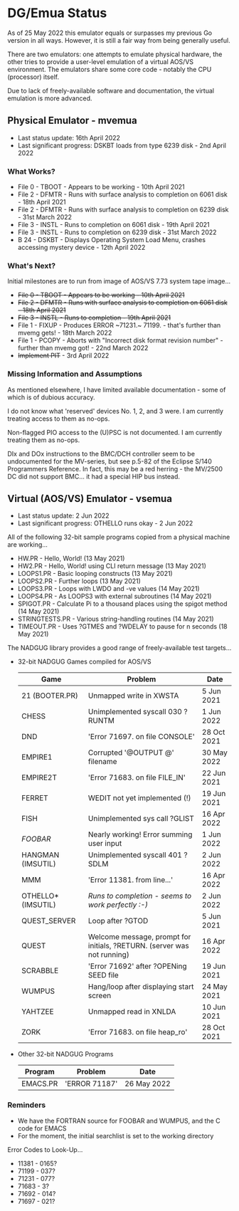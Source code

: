 # DG/Emua Status

As of 25 May 2022 this emulator equals or surpasses my previous Go version in all ways.
However, it is still a fair way from being generally useful.

There are two emulators: one attempts to emulate physical hardware, the other tries to
provide a user-level emulation of a virtual AOS/VS environment.  The emulators share
some core code - notably the CPU (processor) itself.

Due to lack of freely-available software and documentation, the virtual emulation is
more advanced.

## Physical Emulator - mvemua

* Last status update: 16th April 2022
* Last significant progress: DSKBT loads from type 6239 disk - 2nd April 2022

### What Works?
* File 0 - TBOOT - Appears to be working - 10th April 2021
* File 2 - DFMTR - Runs with surface analysis to completion on 6061 disk - 18th April 2021
* File 2 - DFMTR - Runs with surface analysis to completion on 6239 disk - 31st March 2022
* File 3 - INSTL - Runs to completion on 6061 disk - 19th April 2021
* File 3 - INSTL - Runs to completion on 6239 disk - 31st March 2022
* B 24   - DSKBT - Displays Operating System Load Menu, crashes accessing mystery device - 12th April 2022
  
### What's Next?
Initial milestones are to run from image of AOS/VS 7.73 system tape image...
* ~~File 0 - TBOOT - Appears to be working - 10th April 2021~~
* ~~File 2 - DFMTR - Runs with surface analysis to completion on 6061 disk - 18th April 2021~~
* ~~File 3 - INSTL - Runs to completion - 19th April 2021~~
* File 1 - FIXUP - Produces ERROR ~71231.~ 71199. - that's further than mvemg gets! - 18th March 2022
* File 1 - PCOPY - Aborts with "Incorrect disk format revision number" - further than mvemg got! - 22nd March 2022
* ~~Implement PIT~~ - 3rd April 2022

### Missing Information and Assumptions
As mentioned elsewhere, I have limited available documentation - some of which is of dubious accuracy.

I do not know what 'reserved' devices No. 1, 2, and 3 were.  I am currently treating access to them as no-ops.

Non-flagged PIO access to the (U)PSC is not documented.  I am currently treating them as no-ops.

DIx and DOx instructions to the BMC/DCH controller seem to be undocumented for the MV-series, but see p.5-82 of the Eclipse S/140 Programmers Reference.  In fact, this may be a red herring - the MV/2500 DC did not support BMC... it had a special HIP bus instead.

## Virtual (AOS/VS) Emulator - vsemua

* Last status update: 2 Jun 2022
* Last significant progress: OTHELLO runs okay - 2 Jun 2022
  
All of the following 32-bit sample programs copied from a physical machine are working...
* HW.PR - Hello, World! (13 May 2021)
* HW2.PR - Hello, World! using CLI return message (13 May 2021)
* LOOPS1.PR - Basic looping constructs (13 May 2021)
* LOOPS2.PR - Further loops (13 May 2021)
* LOOPS3.PR - Loops with LWDO and -ve values (14 May 2021)
* LOOPS4.PR - As LOOPS3 with external subroutines (14 May 2021)
* SPIGOT.PR - Calculate Pi to a thousand places using the spigot method (14 May 2021)
* STRINGTESTS.PR - Various string-handling routines (14 May 2021)
* TIMEOUT.PR - Uses ?GTMES and ?WDELAY to pause for n seconds (18 May 2021)

The NADGUG library provides a good range of freely-available test targets...
  
* 32-bit NADGUG Games compiled for AOS/VS

  |    Game           |   Problem                                             |   Date      | 
  |-------------------|-------------------------------------------------------|-------------|
  | 21 (BOOTER.PR)    | Unmapped write in XWSTA                               |  5 Jun 2021 | 
  | CHESS             | Unimplemented syscall 030 ?RUNTM                      |  1 Jun 2022 |
  | DND               | 'Error 71697. on file CONSOLE'                        | 28 Oct 2021 |
  | EMPIRE1           | Corrupted '@OUTPUT @' filename                        | 30 May 2022 |
  | EMPIRE2T          | 'Error 71683. on file FILE_IN'                        | 22 Jun 2021 |
  | FERRET            | WEDIT not yet implemented (!)                         | 19 Jun 2021 |
  | FISH              | Unimplemented sys call ?GLIST                         | 16 Apr 2022 |
  | *FOOBAR*          | Nearly working!  Error summing user input             |  1 Jun 2022 |
  | HANGMAN (IMSUTIL) | Unimplemented syscall 401 ?SDLM                       |  2 Jun 2022 | 
  | MMM               | 'Error 11381. from line...'                           | 16 Apr 2022 |
  | OTHELLO*(IMSUTIL) | *Runs to completion - seems to work perfectly :-)*    |  2 Jun 2022 |
  | QUEST_SERVER      | Loop after ?GTOD                                      |  5 Jun 2021 |
  | QUEST             | Welcome message, prompt for initials, ?RETURN. (server was not running) | 16 Apr 2022 |
  | SCRABBLE          | 'Error 71692' after ?OPENing SEED file                | 19 Jun 2021 |
  | WUMPUS            | Hang/loop after displaying start screen               | 24 May 2021 | 
  | YAHTZEE           | Unmapped read in XNLDA                                | 10 Jun 2021 |
  | ZORK              | 'Error 71683. on file heap_ro'                        | 28 Oct 2021 |

* Other 32-bit NADGUG Programs

  | Program     | Problem                                                     | Date        |
  |-------------|-------------------------------------------------------------|-------------|
  | EMACS.PR    | 'ERROR 71187'                                               | 26 May 2022 |
  
### Reminders
* We have the FORTRAN source for FOOBAR and WUMPUS, and the C code for EMACS
* For the moment, the initial searchlist is set to the working directory

Error Codes to Look-Up...
* 11381 - 0165?
* 71199 - 037?
* 71231 - 077?
* 71683 - 3?
* 71692 - 014?
* 71697 - 021?

